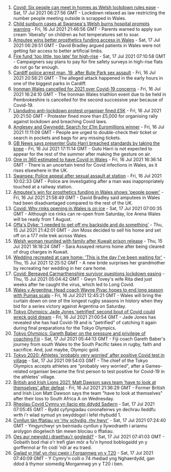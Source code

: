 1. [Covid: Six people can meet in homes as Welsh lockdown rules ease](https://www.bbc.co.uk/news/uk-wales-57866006) - Sat, 17 Jul 2021 06:27:56 GMT - Lockdown relaxed as law restricting the number people meeting outside is scrapped in Wales.
2. [Child sunburn cases at Swansea's Welsh burns hospital prompts warning](https://www.bbc.co.uk/news/uk-wales-57866642) - Fri, 16 Jul 2021 21:46:56 GMT - Parents warned to apply sun cream 'liberally' on children as hot temperatures set to soar.
3. [Amputee wins better prosthetics funding access in Wales](https://www.bbc.co.uk/news/uk-wales-54840455) - Sat, 17 Jul 2021 06:28:51 GMT - David Bradley argued patients in Wales were not getting fair access to better artificial limbs.
4. [Fire fund 'too little, too late' for high-rise](https://www.bbc.co.uk/news/uk-wales-57866470) - Sat, 17 Jul 2021 07:10:58 GMT - Campaigners say plans to pay for fire safety surveys in high-rise flats do not go far enough.
5. [Cardiff police arrest man, 19, after Bute Park sex assault](https://www.bbc.co.uk/news/uk-wales-57866641) - Fri, 16 Jul 2021 20:58:21 GMT - The alleged attack happened in the early hours in one of the biggest parks in Cardiff.
6. [Ironman Wales cancelled for 2021 over Covid-19 concerns](https://www.bbc.co.uk/sport/triathlon/57864496) - Fri, 16 Jul 2021 16:24:10 GMT - The Ironman Wales triathlon event due to be held in Pembrokeshire is cancelled for the second successive year because of Covid-19.
7. [Llandudno anti-lockdown protest organiser fined £5K](https://www.bbc.co.uk/news/uk-wales-57867482) - Fri, 16 Jul 2021 20:21:50 GMT - Protester fined more than £5,000 for organising rally against lockdown and breaching Covid laws.
8. [Anglesey and Gwynedd: Search for £1m Euromillions winner](https://www.bbc.co.uk/news/uk-wales-57860382) - Fri, 16 Jul 2021 11:11:09 GMT - People are urged to double-check their ticket or search in pockets and bags for any missing tickets.
9. [GB News says presenter Guto Harri breached standards by taking the knee](https://www.bbc.co.uk/news/entertainment-arts-57862332) - Fri, 16 Jul 2021 17:11:14 GMT - Guto Harri is not expected to appear for the rest of the summer after making the gesture on air.
10. [One in 360 estimated to have Covid in Wales](https://www.bbc.co.uk/news/uk-wales-57867323) - Fri, 16 Jul 2021 16:36:14 GMT - There is an uncertain trend for Covid infections in Wales, as it rises elsewhere in the UK.
11. [Swansea: Police appeal after sexual assault at station](https://www.bbc.co.uk/news/uk-wales-57862621) - Fri, 16 Jul 2021 10:02:33 GMT - Police are investigating after a man was inappropriately touched at a railway station.
12. [Amputee's win for prosthetics funding in Wales shows 'people power'](https://www.bbc.co.uk/news/uk-wales-57866765) - Fri, 16 Jul 2021 21:58:49 GMT - David Bradley said amputees in Wales had been disadvantaged compared to the rest of the UK.
13. [Covid: Why rinks opening in Wales is on ice](https://www.bbc.co.uk/news/uk-wales-57866643) - Sat, 17 Jul 2021 07:00:35 GMT - Although ice rinks can re-open from Saturday, Ice Arena Wales will be ready from 1 August.
14. [Offa's Dyke: 'I needed to get off my backside and do something'](https://www.bbc.co.uk/news/uk-wales-57854826) - Thu, 15 Jul 2021 21:42:01 GMT - Jon Moss decided to sell his home and set off on a 177 mile trek across Wales.
15. [Welsh woman reunited with family after Kuwait prison release](https://www.bbc.co.uk/news/uk-wales-57855353) - Thu, 15 Jul 2021 18:18:24 GMT - Sara Assayed returns home after being cleared of drug charges in Kuwait.
16. [Wedding recreated at care home: 'This is the day I've been waiting for'](https://www.bbc.co.uk/news/uk-wales-57846759) - Thu, 15 Jul 2021 12:25:52 GMT - A new bride surprises her grandmother by recreating her wedding in her care home.
17. [Covid: Bereaved Carmarthenshire survivor questions lockdown easing](https://www.bbc.co.uk/news/uk-wales-57838628) - Thu, 15 Jul 2021 05:04:42 GMT - Gwyn Tovey's wife Rita died just weeks after he caught the virus, which led to Long Covid.
18. [Wales v Argentina: Head coach Wayne Pivac hopes to end long season with Pumas scalp](https://www.bbc.co.uk/sport/rugby-union/57861293) - Fri, 16 Jul 2021 12:45:21 GMT - Wales will bring the curtain down on one of the longest rugby seasons in history when they bid for a series victory against Argentina on Saturday.
19. [Tokyo Olympics: Jade Jones 'petrified' second bout of Covid could wreck gold dream](https://www.bbc.co.uk/sport/taekwondo/57870317) - Fri, 16 Jul 2021 21:00:54 GMT - Jade Jones has revealed she has had Covid-19 and is "petrified" of catching it again during final preparations for the Tokyo Olympics.
20. [Tokyo Olympics: Gareth Baber on the pressure and privilege of coaching Fiji](https://www.bbc.co.uk/sport/olympics/57848769) - Sat, 17 Jul 2021 05:44:13 GMT - Fiji coach Gareth Baber's journey from south Wales to the South Pacific takes in rugby, faith and sacrifice. And, just maybe, Olympic gold.
21. [Tokyo 2020: Athletes 'probably very worried' after positive Covid test in village](https://www.bbc.co.uk/sport/olympics/57872739) - Sat, 17 Jul 2021 09:54:03 GMT - The chief of the Tokyo Olympics accepts athletes are "probably very worried", after a Games-related organiser became the first person to test positive for Covid-19 in the athletes' village.
22. [British and Irish Lions 2021: Matt Dawson says team 'have to look at themselves' after defeat](https://www.bbc.co.uk/sport/rugby-union/57865603) - Fri, 16 Jul 2021 21:36:29 GMT - Former British and Irish Lion Matt Dawson says the team "have to look at themselves" after their loss to South Africa A on Wednesday.
23. [Rheolau Covid Cymru yn llacio eto ddydd Sadwrn](https://www.bbc.co.uk/newyddion/57852767) - Sat, 17 Jul 2021 07:05:45 GMT - Bydd cyfyngiadau coronafeirws yn dechrau lleddfu wrth i'r wlad symud yn swyddogol i lefel rhybudd 1.
24. [Cynllun tân fflatiau yn 'rhy ychydig, rhy hwyr'](https://www.bbc.co.uk/newyddion/57852765) - Sat, 17 Jul 2021 07:24:40 GMT - Ymgyrchwyr yn beirniadu cynllun y llywodraeth i ariannu arolygon diogelwch tân mewn blociau o fflatiau.
25. [Oes aur newydd i draethau’r gogledd?](https://www.bbc.co.uk/newyddion/57862924) - Sat, 17 Jul 2021 07:41:03 GMT - Gobaith bod rhai o'r trefi glan môr a fu'n hynod boblogaidd yn y gorffennol ar fin codi 'nôl ar eu traed.
26. [Gwlad yr Haf yn rhoi cweir i Forgannwg yn y T20](https://www.bbc.co.uk/newyddion/57872904) - Sat, 17 Jul 2021 07:40:09 GMT - Y Cymry'n colli o 74 rhediad yng Nghaerdydd, gan ddod â thymor siomedig Morgannwg yn y T20 i ben.
